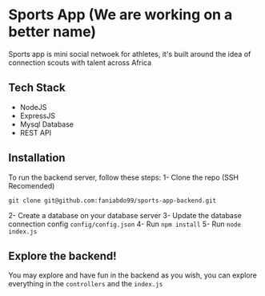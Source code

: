 # Sports App (We are working on a better name)

Sports app is mini social netwoek for athletes, it's built around the idea of connection scouts with talent across Africa

## Tech Stack

- NodeJS
- ExpressJS
- Mysql Database
- REST API

## Installation

To run the backend server, follow these steps:
1- Clone the repo (SSH Recomended)

```git
git clone git@github.com:faniabdo99/sports-app-backend.git
```

2- Create a database on your database server
3- Update the database connection config `config/config.json`
4- Run `npm install`
5- Run `node index.js`

## Explore the backend!

You may explore and have fun in the backend as you wish, you can explore everything in the `controllers` and the `index.js`
